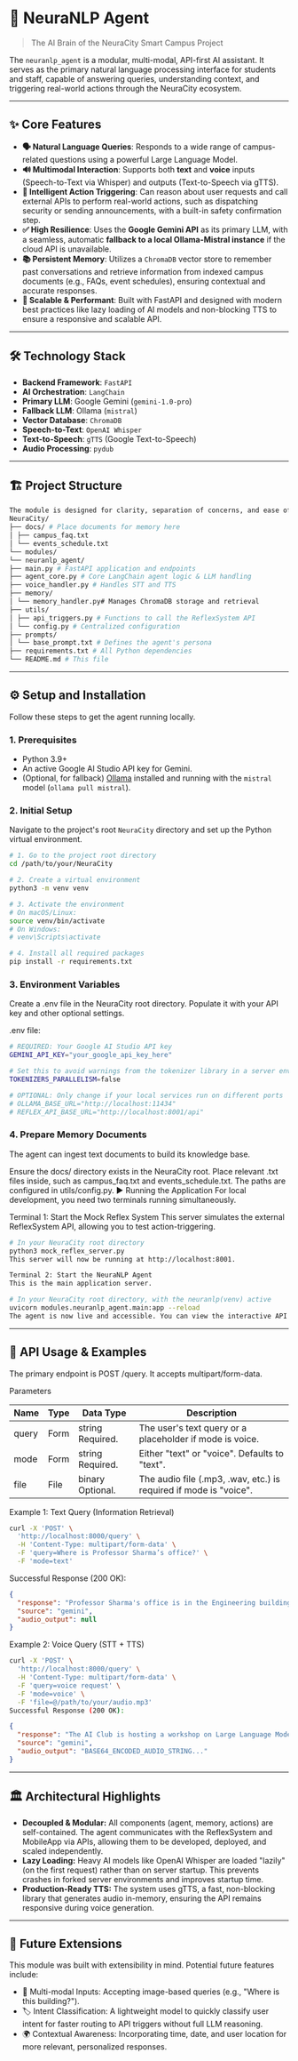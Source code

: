 # 🧠 NeuraNLP Agent

> The AI Brain of the NeuraCity Smart Campus Project

The `neuranlp_agent` is a modular, multi-modal, API-first AI assistant. It serves as the primary natural language processing interface for students and staff, capable of answering queries, understanding context, and triggering real-world actions through the NeuraCity ecosystem.

---

## ✨ Core Features

*   **🗣️ Natural Language Queries**: Responds to a wide range of campus-related questions using a powerful Large Language Model.
*   **🔊 Multimodal Interaction**: Supports both **text** and **voice** inputs (Speech-to-Text via Whisper) and outputs (Text-to-Speech via gTTS).
*   **🧠 Intelligent Action Triggering**: Can reason about user requests and call external APIs to perform real-world actions, such as dispatching security or sending announcements, with a built-in safety confirmation step.
*   **✅ High Resilience**: Uses the **Google Gemini API** as its primary LLM, with a seamless, automatic **fallback to a local Ollama-Mistral instance** if the cloud API is unavailable.
*   **📚 Persistent Memory**: Utilizes a `ChromaDB` vector store to remember past conversations and retrieve information from indexed campus documents (e.g., FAQs, event schedules), ensuring contextual and accurate responses.
*   **🚀 Scalable & Performant**: Built with FastAPI and designed with modern best practices like lazy loading of AI models and non-blocking TTS to ensure a responsive and scalable API.

---

## 🛠️ Technology Stack

*   **Backend Framework**: `FastAPI`
*   **AI Orchestration**: `LangChain`
*   **Primary LLM**: Google Gemini (`gemini-1.0-pro`)
*   **Fallback LLM**: Ollama (`mistral`)
*   **Vector Database**: `ChromaDB`
*   **Speech-to-Text**: `OpenAI Whisper`
*   **Text-to-Speech**: `gTTS` (Google Text-to-Speech)
*   **Audio Processing**: `pydub`

---

## 🏗️ Project Structure

```bash
The module is designed for clarity, separation of concerns, and ease of maintenance.
NeuraCity/
├── docs/ # Place documents for memory here
│ ├── campus_faq.txt
│ └── events_schedule.txt
└── modules/
└── neuranlp_agent/
├── main.py # FastAPI application and endpoints
├── agent_core.py # Core LangChain agent logic & LLM handling
├── voice_handler.py # Handles STT and TTS
├── memory/
│ └── memory_handler.py# Manages ChromaDB storage and retrieval
├── utils/
│ ├── api_triggers.py # Functions to call the ReflexSystem API
│ └── config.py # Centralized configuration
├── prompts/
│ └── base_prompt.txt # Defines the agent's persona
├── requirements.txt # All Python dependencies
└── README.md # This file
```

---

## ⚙️ Setup and Installation

Follow these steps to get the agent running locally.

### 1. Prerequisites

*   Python 3.9+
*   An active Google AI Studio API key for Gemini.
*   (Optional, for fallback) [Ollama](https://ollama.com/) installed and running with the `mistral` model (`ollama pull mistral`).

### 2. Initial Setup

Navigate to the project's root `NeuraCity` directory and set up the Python virtual environment.

```bash
# 1. Go to the project root directory
cd /path/to/your/NeuraCity

# 2. Create a virtual environment
python3 -m venv venv

# 3. Activate the environment
# On macOS/Linux:
source venv/bin/activate
# On Windows:
# venv\Scripts\activate

# 4. Install all required packages
pip install -r requirements.txt
```

### 3. Environment Variables
Create a .env file in the NeuraCity root directory. Populate it with your API key and other optional settings.

.env file:

```bash
# REQUIRED: Your Google AI Studio API key
GEMINI_API_KEY="your_google_api_key_here"

# Set this to avoid warnings from the tokenizer library in a server environment
TOKENIZERS_PARALLELISM=false

# OPTIONAL: Only change if your local services run on different ports
# OLLAMA_BASE_URL="http://localhost:11434"
# REFLEX_API_BASE_URL="http://localhost:8001/api"
```

### 4. Prepare Memory Documents
The agent can ingest text documents to build its knowledge base.

Ensure the docs/ directory exists in the NeuraCity root.
Place relevant .txt files inside, such as campus_faq.txt and events_schedule.txt. The paths are configured in utils/config.py.
▶️ Running the Application
For local development, you need two terminals running simultaneously.

Terminal 1: Start the Mock Reflex System
This server simulates the external ReflexSystem API, allowing you to test action-triggering.

```bash
# In your NeuraCity root directory
python3 mock_reflex_server.py
This server will now be running at http://localhost:8001.

Terminal 2: Start the NeuraNLP Agent
This is the main application server.

# In your NeuraCity root directory, with the neuranlp(venv) active
uvicorn modules.neuranlp_agent.main:app --reload
The agent is now live and accessible. You can view the interactive API documentation at http://localhost:8000/docs.
```
---

## 📖 API Usage & Examples
The primary endpoint is POST /query. It accepts multipart/form-data.

Parameters

|Name	  |  Type	  |    Data Type	      |                        Description                               |
|-------|---------|---------------------|------------------------------------------------------------------|
|query	|  Form	  |  string	Required.   | The user's text query or a placeholder if mode is voice.         |
|mode	  |  Form	  |  string	Required.   | Either "text" or "voice". Defaults to "text".                    |
|file	  |  File	  |  binary	Optional.   | The audio file (.mp3, .wav, etc.) is required if mode is "voice".|


Example 1: Text Query (Information Retrieval)

```bash
curl -X 'POST' \
  'http://localhost:8000/query' \
  -H 'Content-Type: multipart/form-data' \
  -F 'query=Where is Professor Sharma’s office?' \
  -F 'mode=text'
```
Successful Response (200 OK):

```json
{
  "response": "Professor Sharma's office is in the Engineering building, room 301.",
  "source": "gemini",
  "audio_output": null
}
```
Example 2: Voice Query (STT + TTS)

```bash
curl -X 'POST' \
  'http://localhost:8000/query' \
  -H 'Content-Type: multipart/form-data' \
  -F 'query=voice request' \
  -F 'mode=voice' \
  -F 'file=@/path/to/your/audio.mp3'
Successful Response (200 OK):
```

```json
{
  "response": "The AI Club is hosting a workshop on Large Language Models today at 3 PM in the main auditorium.",
  "source": "gemini",
  "audio_output": "BASE64_ENCODED_AUDIO_STRING..."
}
```
---

## 🏛️ Architectural Highlights
- **Decoupled & Modular:** All components (agent, memory, actions) are self-contained. The agent communicates with the ReflexSystem and MobileApp via APIs, allowing them to be developed, deployed, and scaled independently.
- **Lazy Loading:** Heavy AI models like OpenAI Whisper are loaded "lazily" (on the first request) rather than on server startup. This prevents crashes in forked server environments and improves startup time.
- **Production-Ready TTS:** The system uses gTTS, a fast, non-blocking library that generates audio in-memory, ensuring the API remains responsive during voice generation.

---

## 🚀 Future Extensions
This module was built with extensibility in mind. Potential future features include:
- 📸 Multi-modal Inputs: Accepting image-based queries (e.g., "Where is this building?").
- 🏷️ Intent Classification: A lightweight model to quickly classify user intent for faster routing to API triggers without full LLM reasoning.
- 🌍 Contextual Awareness: Incorporating time, date, and user location for more relevant, personalized responses.